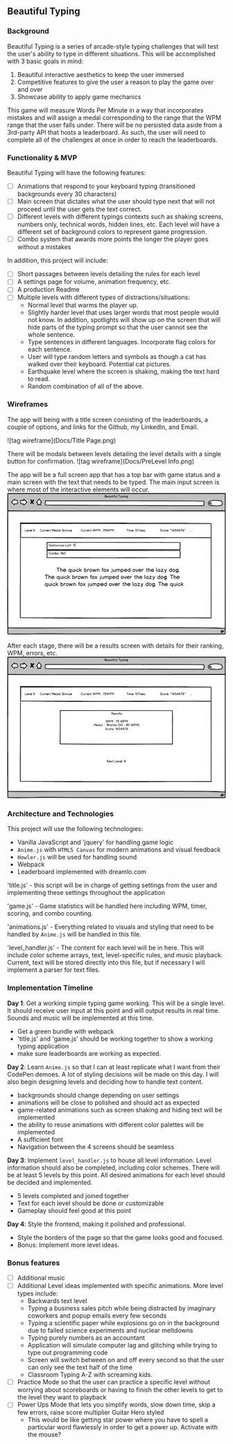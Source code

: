 ## Beautiful Typing

### Background
Beautiful Typing is a series of arcade-style typing challenges that will test the user's ability to type in different situations.
This will be accomplished with 3 basic goals in mind:

  1. Beautiful interactive aesthetics to keep the user immersed
  2. Competitive features to give the user a reason to play the game over and over
  3. Showcase ability to apply game mechanics

This game will measure Words Per Minute in a way that incorporates mistakes and will assign a medal corresponding to the range that the WPM range that the user falls under. There will be no persisted data aside from a 3rd-party API that hosts a leaderboard. As such, the user will need to complete all of the challenges at once in order to reach the leaderboards.


### Functionality & MVP  

Beautiful Typing will have the following features:

- [ ] Animations that respond to your keyboard typing (transitioned backgrounds every 30 characters)
- [ ] Main screen that dictates what the user should type next that will not proceed until the user gets the text correct.
- [ ] Different levels with different typings contexts such as shaking screens, numbers only, technical words, hidden lines, etc. Each level will have a different set of background colors to represent game progression.
- [ ] Combo system that awards more points the longer the player goes without a mistakes

In addition, this project will include:

- [ ] Short passages between levels detailing the rules for each level
- [ ] A settings page for volume, animation frequency, etc.
- [ ] A production Readme
- [ ] Multiple levels with different types of distractions/situations:
    - Normal level that warms the player up.
    - Slightly harder level that uses larger words that most people would not know. In addition, spotlights will show up on the screen that will hide parts of the typing prompt so that the user cannot see the whole sentence.
    - Type sentences in different languages. Incorporate flag colors for each sentence.
    - User will type random letters and symbols as though a cat has walked over their keyboard. Potential cat pictures.
    - Earthquake level where the screen is shaking, making the text hard to read.
    - Random combination of all of the above.

### Wireframes


The app will being with a title screen consisting of the leaderboards, a couple of options, and links for the Github, my LinkedIn, and Email.

![tag wireframe](Docs/Title Page.png)

There will be modals between levels detailing the level details with a single button for confirmation.
![tag wireframe](Docs/PreLevel Info.png)

The app will be a full screen app that has a top bar with game status and a main screen with the text that needs to be typed.
The main input screen is where most of the interactive elements will occur.
![tag wireframe](Docs/Gameplay.png)

After each stage, there will be a results screen with details for their ranking, WPM, errors, etc.
![tag wireframe](Docs/Results.png)




### Architecture and Technologies

This project will use the following technologies:

- Vanilla JavaScript and 'jquery' for handling game logic
- `Anime.js` with `HTML5 Canvas` for modern animations and visual feedback
- `Howler.js` will be used for handling sound
- Webpack
- Leaderboard implemented with dreamlo.com

'title.js' - this script will be in charge of getting settings from the user and implementing these settings throughout the application

'game.js' - Game statistics will be handled here including WPM, timer, scoring, and combo counting.

'animations.js' - Everything related to visuals and styling that need to be handled by `Anime.js` will be handled in this file.

'level_handler.js' - The content for each level will be in here. This will include color scheme arrays, text, level-specific rules, and music playback. Current, text will be stored directly into this file, but if necessary I will implement a parser for text files.



### Implementation Timeline

**Day 1**: Get a working simple typing game working. This will be a single level. It should receive user input at this point and will output results in real time. Sounds and music will be implemented at this time.

- Get a green bundle with webpack
- 'title.js' and 'game.js' should be working together to show a working typing application
- make sure leaderboards are working as expected.

**Day 2**: Learn `Anime.js` so that I can at least replicate what I want from their CodePen demoes. A lot of styling decisions will be made on this day. I will also begin designing levels and deciding how to handle text content.

- backgrounds should change depending on user settings
- animations will be close to polished and should act as expected
- game-related animations such as screen shaking and hiding text will be implemented
- the ability to reuse animations with different color palettes will be implemented
- A sufficient font
- Navigation between the 4 screens should be seamless


**Day 3**: Implement `level_handler.js` to house all level information. Level information should also be completed, including color schemes. There will be at least 5 levels by this point. All desired animations for each level should be decided and implemented.

- 5 levels completed and joined together
- Text for each level should be done or customizable
- Gameplay should feel good at this point

**Day 4**: Style the frontend, making it polished and professional.  

- Style the borders of the page so that the game looks good and focused.
- Bonus: Implement more level ideas.

### Bonus features

- [ ] Additional music
- [ ] Additional Level ideas implemented with specific animations. More level types include:
  - Backwards text level
  - Typing a business sales pitch while being distracted by imaginary coworkers and popup emails every few seconds
  - Typing a scientific paper while explosions go on in the background due to failed science experiments and nuclear meltdowns
  - Typing purely numbers as an accountant
  - Application will simulate computer lag and glitching while trying to type out programming code
  - Screen will switch between on and off every second so that the user can only see the text half of the time
  - Classroom Typing A-Z with screaming kids.
- [ ] Practice Mode so that the user can practice a specific level without worrying about scoreboards or having to finish the other levels to get to the level they want to playback
- [ ] Power Ups Mode that lets you simplify words, slow down time, skip a few errors, raise score multiplier Guitar Hero styled
    - This would be like getting star power where you have to spell a particular word flawlessly in order to get a power up. Activate with the mouse?
